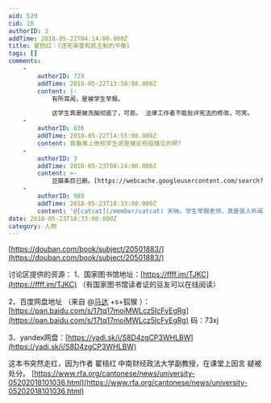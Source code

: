 ```yaml
---
aid: 529
cid: 10
authorID: 3
addTime: 2018-05-22T04:14:00.000Z
title: 翟桔红：《违宪审查和民主制的平衡》
tags: []
comments:
    -
        authorID: 729
        addTime: 2018-05-22T13:58:00.000Z
        content: |-
            有所耳闻，是被学生举报。

            这学生真是被洗脑彻底了，可悲。 法律工作者不能批评宪法的修改，可笑。
    -
        authorID: 836
        addTime: 2018-05-22T14:55:00.000Z
        content: 我看推上他校学生说是被巡视组撞见的啊?
    -
        authorID: 3
        addTime: 2018-05-23T08:24:00.000Z
        content: >-
            豆瓣条目已删。[https://webcache.googleusercontent.com/search?q=cache:nBcS1nX0JRoJ:https://book.douban.com/subject/20501883/+&cd=1&hl=en&ct=clnk&gl=us](https://webcache.googleusercontent.com/search?cd=1&ct=clnk&gl=us&hl=en&q=cache%3AnBcS1nX0JRoJ%3Ahttps%3A%2F%2Fbook.douban.com%2Fsubject%2F20501883%2F+)
    -
        authorID: 989
        addTime: 2018-05-23T18:33:00.000Z
        content: '@[catcat](/member/catcat) 天呐，学生举报老师，真是骇人听闻，现在是真的改回去了。'
date: 2018-05-23T18:33:00.000Z
category: 人物
---
```


[https://douban.com/book/subject/20501883/](https://douban.com/book/subject/20501883/)

讨论区提供的资源： 1、国家图书馆地址：[https://ffff.im/TJKC](https://ffff.im/TJKC) （有国家图书馆读者证的豆友可以在线阅读）

2、百度网盘地址 （来自 @[马达](/member/%E9%A9%AC%E8%BE%BE) +s+狐猴 ）：[https://pan.baidu.com/s/17tq17moiMWLcz5IcFvEgRg](https://pan.baidu.com/s/17tq17moiMWLcz5IcFvEgRg) 码：73xj

3、yandex网盘：[https://yadi.sk/i/S8D4zgCP3WHLBW](https://yadi.sk/i/S8D4zgCP3WHLBW)

这本书突然走红，因为作者 翟桔红 中南财经政法大学副教授，在课堂上因言 疑被处分。 [https://www.rfa.org/cantonese/news/university-05202018101036.html](https://www.rfa.org/cantonese/news/university-05202018101036.html)
